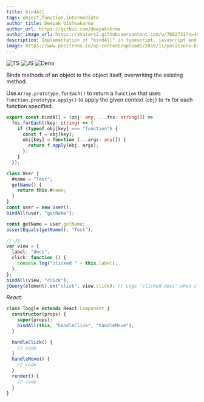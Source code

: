 ```yaml
---
title: bindAll
tags: object,function,intermediate
author_title: Deepak Vishwakarma
author_url: https://github.com/deepakshrma
author_image_url: https://avatars2.githubusercontent.com/u/7682731?s=400
description: Implementation of "bindAll" in typescript, javascript and deno.
image: https://www.positronx.io/wp-content/uploads/2018/11/positronx-banner-1152-1.jpg
---
```


![TS](https://img.shields.io/badge/supports-typescript-blue.svg?style=flat-square)
![JS](https://img.shields.io/badge/supports-javascript-yellow.svg?style=flat-square)
![Deno](https://img.shields.io/badge/supports-deno-green.svg?style=flat-square)

Binds methods of an object to the object itself, overwriting the existing method.

Use `Array.prototype.forEach()` to return a `function` that uses `Function.prototype.apply()` to apply the given context (`obj`) to `fn` for each function specified.

```ts title="typescript"
export const bindAll = (obj: any, ...fns: string[]) =>
  fns.forEach((key: string) => {
    if (typeof obj[key] === "function") {
      const f = obj[key];
      obj[key] = function (...args: any[]) {
        return f.apply(obj, args);
      };
    }
  });
```

```ts title="typescript"
class User {
  #name = "Test";
  getName() {
    return this.#name;
  }
}
const user = new User();
bindAll(user, "getName");

const getName = user.getName;
assertEquals(getName(), "Test");

// JS
var view = {
  label: "docs",
  click: function () {
    console.log("clicked " + this.label);
  },
};
bindAll(view, "click");
jQuery(element).on("click", view.click); // Logs 'clicked docs' when clicked.
```

_React:_

```ts title="typescript"
class Toggle extends React.Component {
  constructor(props) {
    super(props);
    bindAll(this, "handleClick", "handleMove");
  }

  handleClick() {
    // code
  }
  handleMove() {
    // code
  }
  render() {
    // code
  }
}
```
